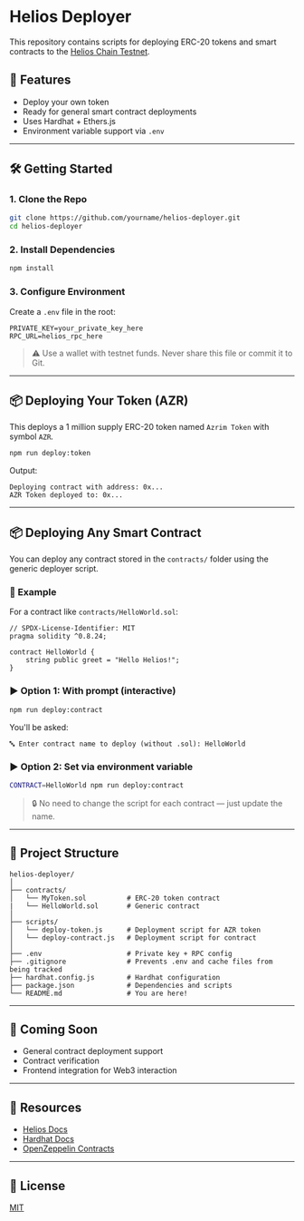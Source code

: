 # Helios Deployer

This repository contains scripts for deploying ERC-20 tokens and smart contracts to the [Helios Chain Testnet](https://hub.helioschain.network/).

## 🚀 Features

- Deploy your own token
- Ready for general smart contract deployments
- Uses Hardhat + Ethers.js
- Environment variable support via `.env`

---

## 🛠️ Getting Started

### 1. Clone the Repo

```bash
git clone https://github.com/yourname/helios-deployer.git
cd helios-deployer
```

### 2. Install Dependencies

```bash
npm install
```

### 3. Configure Environment

Create a `.env` file in the root:

```env
PRIVATE_KEY=your_private_key_here
RPC_URL=helios_rpc_here
```

> ⚠️ Use a wallet with testnet funds. Never share this file or commit it to Git.

---

## 📦 Deploying Your Token (AZR)

This deploys a 1 million supply ERC-20 token named `Azrim Token` with symbol `AZR`.

```bash
npm run deploy:token
```

Output:

```
Deploying contract with address: 0x...
AZR Token deployed to: 0x...
```

---

## 📦 Deploying Any Smart Contract

You can deploy any contract stored in the `contracts/` folder using the generic deployer script.

### 🧾 Example

For a contract like `contracts/HelloWorld.sol`:

```solidity
// SPDX-License-Identifier: MIT
pragma solidity ^0.8.24;

contract HelloWorld {
    string public greet = "Hello Helios!";
}
```

### ▶️ Option 1: With prompt (interactive)

```bash
npm run deploy:contract
```

You'll be asked:

```
🔤 Enter contract name to deploy (without .sol): HelloWorld
```

### ▶️ Option 2: Set via environment variable

```bash
CONTRACT=HelloWorld npm run deploy:contract
```

> 🔒 No need to change the script for each contract — just update the name.

---

## 📁 Project Structure

```
helios-deployer/
│
├── contracts/
│   └── MyToken.sol          # ERC-20 token contract
|   └── HelloWorld.sol       # Generic contract
│
├── scripts/
│   └── deploy-token.js      # Deployment script for AZR token
│   └── deploy-contract.js   # Deployment script for contract
│
├── .env                     # Private key + RPC config
├── .gitignore               # Prevents .env and cache files from being tracked
├── hardhat.config.js        # Hardhat configuration
├── package.json             # Dependencies and scripts
└── README.md                # You are here!
```

---

## 🧪 Coming Soon

- General contract deployment support
- Contract verification
- Frontend integration for Web3 interaction

---

## 🧠 Resources

- [Helios Docs](https://hub.helioschain.network/docs/)
- [Hardhat Docs](https://hardhat.org/docs)
- [OpenZeppelin Contracts](https://docs.openzeppelin.com/contracts)

---

## 🪪 License

[MIT](LICENSE)